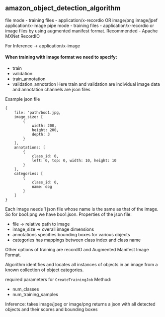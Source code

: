 ## amazon_object_detection_algorithm

file mode - training files - application/x-recordio OR image/png image/jpef application/x-image
pipe mode - training files - application/x-recordio or image files by using augmented manifest format.
Recommended - Apache MXNet RecordIO

For Inference -> application/x-image

#### When training with image format we need to specify:

- train
- validation
- train_annotation
- validation_annotation
Here train and validation are individual image data
and annotation channels are json files

Example json file
```
{
    file: 'path/boo1.jpg,
    image_size: [
        {
            width: 200,
            height: 200,
            depth: 3
        }
    ],
    annotations: [
        {
            class_id: 0,
            left: 0, top: 0, width: 10, height: 10
        }
    ],
    categories: [
        {
            class_id: 0,
            name: dog
        }
    ]
}
```

Each image needs 1 json file whose name is the same as that of the image. So for boo1.png we have boo1.json.
Properties of the json file:
- file -> relative path to image
- image_size -> overall image dimensions
- annotations specifies bounding boxes for various objects
- categories has mappings between class index and class name

Other options of training are recordIO and Augmented Manifest Image Format.

Algorithm identifies and locates all instances of objects in an image from a known collection of object categories.

required parameters for `CreateTrainingJob` Method:
- num_classes
- num_training_samples

Inference: 
takes image/jpeg or image/png
returns a json with all detected objects and their scores and bounding boxes